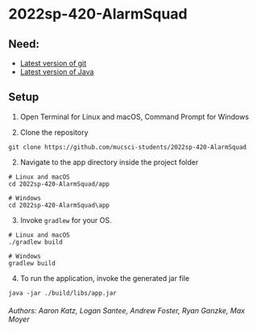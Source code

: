 # 2022sp-420-AlarmSquad

## Need:
- [Latest version of git](https://git-scm.com/downloads)
- [Latest version of Java](https://www.oracle.com/java/technologies/downloads/)

## Setup

1. Open Terminal for Linux and macOS, Command Prompt for Windows

2. Clone the repository

```
git clone https://github.com/mucsci-students/2022sp-420-AlarmSquad
```

2. Navigate to the app directory inside the project folder

```
# Linux and macOS
cd 2022sp-420-AlarmSquad/app

# Windows
cd 2022sp-420-AlarmSquad\app
```

3. Invoke `gradlew` for your OS.

```
# Linux and macOS
./gradlew build

# Windows
gradlew build
```

4. To run the application, invoke the generated jar file

```
java -jar ./build/libs/app.jar
```

###### Authors: Aaron Katz, Logan Santee, Andrew Foster, Ryan Ganzke, Max Moyer  
